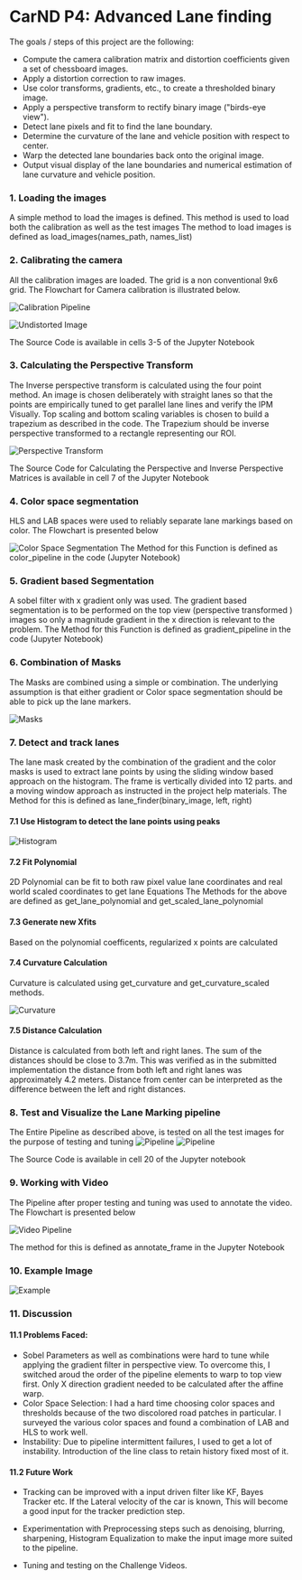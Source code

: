 # CarND P4: Advanced Lane finding
The goals / steps of this project are the following:

* Compute the camera calibration matrix and distortion coefficients given a set of chessboard images.
* Apply a distortion correction to raw images.
* Use color transforms, gradients, etc., to create a thresholded binary image.
* Apply a perspective transform to rectify binary image ("birds-eye view").
* Detect lane pixels and fit to find the lane boundary.
* Determine the curvature of the lane and vehicle position with respect to center.
* Warp the detected lane boundaries back onto the original image.
* Output visual display of the lane boundaries and numerical estimation of lane curvature and vehicle position.

### 1. Loading the images
A simple method to load the images is defined. This method is used to load both the calibration as well as the test images
The method to load images is defined as load_images(names_path, names_list)

### 2. Calibrating the camera
All the calibration images are loaded. The grid is a non conventional 9x6 grid.
The Flowchart for Camera calibration is illustrated below.

![Calibration Pipeline](./writeup_helpers/Calibration.png "Calibration")

![Undistorted Image](./writeup_helpers/undistort.png "Undistort")

The Source Code is available in cells 3-5 of the Jupyter Notebook

### 3. Calculating the Perspective Transform
The Inverse perspective transform is calculated using the four point method. An image is chosen deliberately with straight lanes so that the points are empirically tuned to get parallel lane lines and verify the IPM Visually.
Top scaling and bottom scaling variables is chosen to build a trapezium as described in the code. The Trapezium should be inverse perspective transformed to a rectangle representing our ROI.

![Perspective Transform](./writeup_helpers/ipm.png "Perspective")

The Source Code for Calculating the Perspective and Inverse Perspective Matrices is available in cell 7 of the Jupyter Notebook

### 4. Color space segmentation
HLS and LAB spaces were used to reliably separate lane markings based on color.
The Flowchart is presented below

![Color Space Segmentation](./writeup_helpers/color_pipeline.png "Color Based Segmentation")
The Method for this Function is defined as color_pipeline in the code (Jupyter Notebook)

### 5. Gradient based Segmentation
A sobel filter with x gradient only was used. The gradient based segmentation is to be performed on the top view (perspective transformed ) images so only a magnitude gradient in the x direction is relevant to the problem.
The Method for this Function is defined as gradient_pipeline in the code (Jupyter Notebook)

### 6. Combination of Masks
The Masks are combined using a simple or combination. The underlying assumption is that either gradient or Color space segmentation should be able to pick up the lane markers.

![Masks](./writeup_helpers/masks_new.png "Lane Mask")

### 7. Detect and track lanes
The lane mask created by the combination of the gradient and the color masks is used to extract lane points by using the sliding window based approach on the histogram. The frame is vertically divided into 12 parts. and a moving window approach as instructed in the project help materials. The Method for this is defined as lane_finder(binary_image, left, right)

#### 7.1 Use Histogram to detect the lane points using peaks 

![Histogram](./writeup_helpers/histogram.png "Histogram")

#### 7.2 Fit Polynomial
2D Polynomial can be fit to both raw pixel value lane coordinates and real world scaled coordinates to get lane Equations
The Methods for the above are defined as get_lane_polynomial and get_scaled_lane_polynomial

#### 7.3 Generate new Xfits
Based on the polynomial coefficents, regularized x points are calculated

#### 7.4 Curvature Calculation
Curvature is calculated using get_curvature and get_curvature_scaled methods.

![Curvature](./writeup_helpers/curvature.png "Curvature Calculation")

#### 7.5 Distance Calculation
Distance is calculated from both left and right lanes. The sum of the distances should be close to 3.7m. This was verified as in the submitted implementation the distance from both left and right lanes was approximately 4.2 meters. Distance from center can be interpreted as the difference between the left and right distances.


### 8. Test and Visualize the Lane Marking pipeline
The Entire Pipeline as described above, is tested on all the test images for the purpose of testing and tuning
![Pipeline](./writeup_helpers/lane_pipeline_1.png "Pipeline 1")
![Pipeline](./writeup_helpers/lane_pipeline_2.png "Pipeline 2")

The Source Code is available in cell 20 of the Jupyter notebook

### 9. Working with Video
The Pipeline after proper testing and tuning was used to annotate the video. The Flowchart is presented below

![Video Pipeline](./writeup_helpers/video_pipeline.png "Video Pipeline")

The method for this is defined as annotate_frame in the Jupyter Notebook

### 10. Example Image
![Example](./writeup_helpers/example.png "Examples")


### 11. Discussion

#### 11.1 Problems Faced: 
* Sobel Parameters as well as combinations were hard to tune while applying the gradient filter in perspective view. To overcome this, I switched aroud the order of the pipeline elements to warp to top view first. Only X direction gradient needed to be calculated after the affine warp.
* Color Space Selection: I had a hard time choosing color spaces and thresholds because of the two discolored road patches in particular. I surveyed the various color spaces and found a combination of LAB and HLS to work well.
* Instability: Due to pipeline intermittent failures, I used to get a lot of instability. Introduction of the line class to retain history fixed most of it.

#### 11.2 Future Work
* Tracking can be improved with a input driven filter like KF, Bayes Tracker etc. If the Lateral velocity of the car is known, This will become a good input for the tracker prediction step.

* Experimentation with Preprocessing steps such as denoising, blurring, sharpening, Histogram Equalization to make the input image more suited to the pipeline.

* Tuning and testing on the Challenge Videos.


